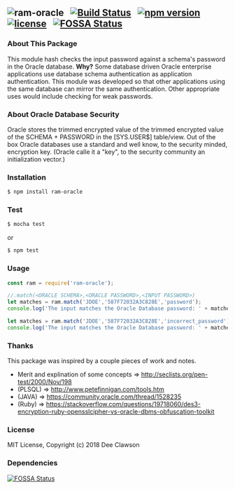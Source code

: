 ## ![ram-oracle](https://i.imgur.com/GH3Xr5e.png) &nbsp; [![Build Status](https://travis-ci.org/kdclaw3/ram-oracle.svg?branch=v0.0.1)](https://travis-ci.org/kdclaw3/ram-oracle) &nbsp; [![npm version](https://badge.fury.io/js/ram-oracle.svg)](https://badge.fury.io/js/ram-oracle) &nbsp; [![license](https://img.shields.io/badge/license-MIT-brightgreen.svg)](./LICENSE) &nbsp; [![FOSSA Status](https://app.fossa.io/api/projects/git%2Bgithub.com%2Fkdclaw3%2Fram-oracle.svg?type=shield)](https://app.fossa.io/projects/git%2Bgithub.com%2Fkdclaw3%2Fram-oracle?ref=badge_shield)


### About This Package

This module hash checks the input password against a schema's password in the Oracle database. **Why?** Some database driven Oracle enterprise applications use database schema authentication as application authentication. This module was developed so that other applications using the same database can mirror the same authentication. Other appropriate uses would include checking for weak passwords. 

### About Oracle Database Security

Oracle stores the trimmed encrypted value of the trimmed encrypted value of the SCHEMA + PASSWORD in the [SYS.USER$] table/view. Out of the box Oracle databases use a standard and well know, to the security minded, encryption key. (Oracle calle it a "key", to the security community an initialization vector.) 

### Installation

```sh
$ npm install ram-oracle
```

### Test

```sh
$ mocha test
```
or
```sh
$ npm test
```

### Usage

```js
const ram = require('ram-oracle');

//.match(<ORACLE SCHEMA>,<ORACLE PASSWORD>,<INPUT PASSWORD>)
let matches = ram.match('JDOE','587F72032A3C828E','password');
console.log('The input matches the Oracle Database password: ' + matches + '.');

let matches = ram.match('JDOE','587F72032A3C828E','incorrect_password');
console.log('The input matches the Oracle Database password: ' + matches + '.');
```

### Thanks

This package was inspired by a couple pieces of work and notes. 
* Merit and explination of some concepts => http://seclists.org/pen-test/2000/Nov/198 
* (PLSQL) => http://www.petefinnigan.com/tools.htm
* (JAVA) => https://community.oracle.com/thread/1528235
* (Ruby) => https://stackoverflow.com/questions/19718060/des3-encryption-ruby-opensslcipher-vs-oracle-dbms-obfuscation-toolkit

### License

MIT License, Copyright (c) 2018 Dee Clawson

### Dependencies

[![FOSSA Status](https://app.fossa.io/api/projects/git%2Bgithub.com%2Fkdclaw3%2Fram-oracle.svg?type=large)](https://app.fossa.io/projects/git%2Bgithub.com%2Fkdclaw3%2Fram-oracle?ref=badge_large)
